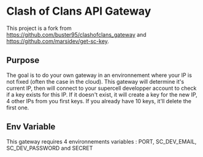 # Clash of Clans API Gateway

This project is a fork from https://github.com/buster95/clashofclans_gateway and https://github.com/marsidev/get-sc-key.

## Purpose
The goal is to do your own gateway in an environnement where your IP is not fixed (often the case in the cloud). This gateway will determine it's current IP, then will connect to your supercell developper account to check if a key exists for this IP. If it doesn't exist, it will create a key for the new IP, 4 other IPs from you first keys. If you already have 10 keys, it'll delete the first one.

## Env Variable
This gateway requires 4 environnements variables : PORT, SC_DEV_EMAIL, SC_DEV_PASSWORD and SECRET